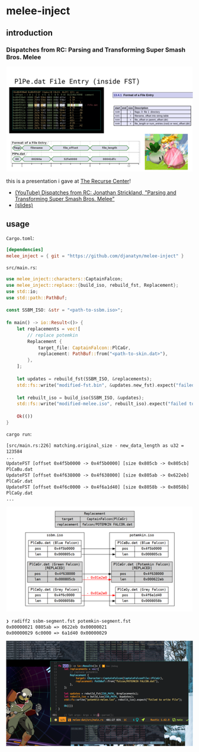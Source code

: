 # melee-inject

## introduction

### Dispatches from RC: Parsing and Transforming Super Smash Bros. Melee
![slide-cover](/assets/slide-cover.png)

this is a presentation i gave at [The Recurse Center](https://www.recurse.com/about)!
* [(YouTube) Dispatches from RC: Jonathan Strickland, "Parsing and Transforming Super Smash Bros. Melee"](https://www.youtube.com/watch?v=KejJrmT590g)
* [(slides)](https://docs.google.com/presentation/d/1sEnkbk3dOctiymV7YUATbzXb3zh2dj_D302XuHYNHi8/edit?usp=sharing)

## usage

`Cargo.toml`:

``` toml
[dependencies]
melee_inject = { git = "https://github.com/djanatyn/melee-inject" }
```

`src/main.rs`:

``` rust
use melee_inject::characters::CaptainFalcon;
use melee_inject::replace::{build_iso, rebuild_fst, Replacement};
use std::io;
use std::path::PathBuf;

const SSBM_ISO: &str = "<path-to-ssbm.iso>";

fn main() -> io::Result<()> {
    let replacements = vec![
        // replace potemkin
        Replacement {
            target_file: CaptainFalcon::PlCaGr,
            replacement: PathBuf::from("<path-to-skin.dat>"),
        },
    ];

    let updates = rebuild_fst(SSBM_ISO, &replacements);
    std::fs::write("modified-fst.bin", &updates.new_fst).expect("failed to write file");

    let rebuilt_iso = build_iso(SSBM_ISO, &updates);
    std::fs::write("modified-melee.iso", rebuilt_iso).expect("failed to write file");

    Ok(())
}
```

`cargo run`:

```
[src/main.rs:226] matching.original_size - new_data_length as u32 = 123584
...
UpdateFST [offset 0x4f5b0000 -> 0x4f5b0000] [size 0x805cb -> 0x805cb] PlCaBu.dat
UpdateFST [offset 0x4f638000 -> 0x4f638000] [size 0x805ab -> 0x622eb] PlCaGr.dat
UpdateFST [offset 0x4f6c0000 -> 0x4f6a1d40] [size 0x8058b -> 0x8058b] PlCaGy.dat
...
```

![replacement plan](/assets/potemkin-replacement.png)

```
❯ radiff2 ssbm-segment.fst potemkin-segment.fst
0x00000021 0805ab => 0622eb 0x00000021
0x00000029 6c0000 => 6a1d40 0x00000029
```

![successful run](/assets/success.png)
